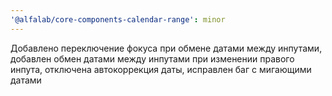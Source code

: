 ```yaml
---
'@alfalab/core-components-calendar-range': minor
---
```


Добавлено переключение фокуса при обмене датами между инпутами, добавлен обмен датами между инпутами при изменении правого инпута, отключена автокоррекция даты, исправлен баг с мигающими датами
